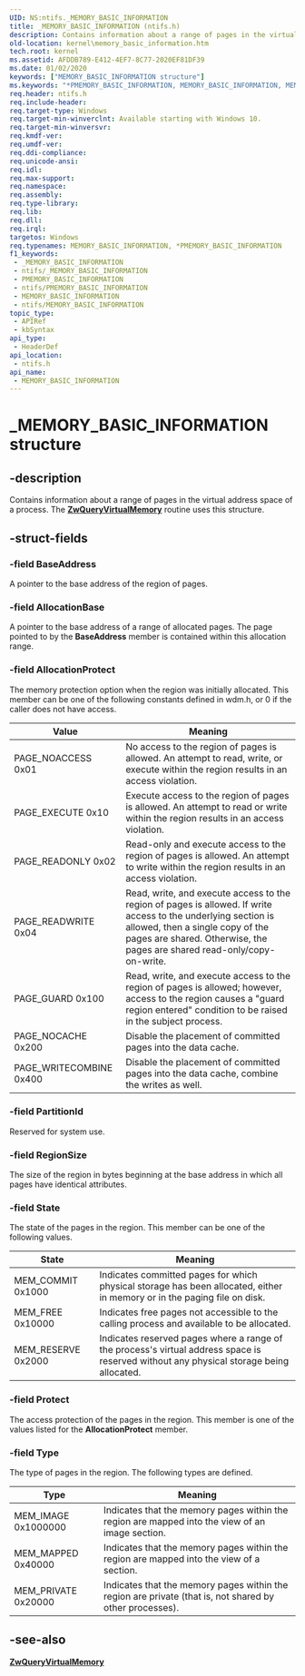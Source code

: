 ```yaml
---
UID: NS:ntifs._MEMORY_BASIC_INFORMATION
title: _MEMORY_BASIC_INFORMATION (ntifs.h)
description: Contains information about a range of pages in the virtual address space of a process.
old-location: kernel\memory_basic_information.htm
tech.root: kernel
ms.assetid: AFDDB789-E412-4EF7-8C77-2020EF81DF39
ms.date: 01/02/2020
keywords: ["MEMORY_BASIC_INFORMATION structure"]
ms.keywords: "*PMEMORY_BASIC_INFORMATION, MEMORY_BASIC_INFORMATION, MEMORY_BASIC_INFORMATION structure [Kernel-Mode Driver Architecture], MEM_COMMIT, MEM_FREE, MEM_IMAGE, MEM_MAPPED, MEM_PRIVATE, MEM_RESERVE, PAGE_EXECUTE, PAGE_GUARD, PAGE_NOACCESS, PAGE_NOCACHE, PAGE_READONLY, PAGE_READWRITE, PAGE_WRITECOMBINE, PMEMORY_BASIC_INFORMATION, PMEMORY_BASIC_INFORMATION structure pointer [Kernel-Mode Driver Architecture], _MEMORY_BASIC_INFORMATION, kernel.memory_basic_information, ntifs/MEMORY_BASIC_INFORMATION, ntifs/PMEMORY_BASIC_INFORMATION"
req.header: ntifs.h
req.include-header: 
req.target-type: Windows
req.target-min-winverclnt: Available starting with Windows 10.
req.target-min-winversvr: 
req.kmdf-ver: 
req.umdf-ver: 
req.ddi-compliance: 
req.unicode-ansi: 
req.idl: 
req.max-support: 
req.namespace: 
req.assembly: 
req.type-library: 
req.lib: 
req.dll: 
req.irql: 
targetos: Windows
req.typenames: MEMORY_BASIC_INFORMATION, *PMEMORY_BASIC_INFORMATION
f1_keywords:
 - _MEMORY_BASIC_INFORMATION
 - ntifs/_MEMORY_BASIC_INFORMATION
 - PMEMORY_BASIC_INFORMATION
 - ntifs/PMEMORY_BASIC_INFORMATION
 - MEMORY_BASIC_INFORMATION
 - ntifs/MEMORY_BASIC_INFORMATION
topic_type:
 - APIRef
 - kbSyntax
api_type:
 - HeaderDef
api_location:
 - ntifs.h
api_name:
 - MEMORY_BASIC_INFORMATION
---
```


# _MEMORY_BASIC_INFORMATION structure


## -description

Contains information about a range of pages in the virtual address space of a process. The [**ZwQueryVirtualMemory**](/previous-versions/dn957455(v=vs.85)) routine uses this structure.

## -struct-fields

### -field BaseAddress

A pointer to the base address of the region of pages.

### -field AllocationBase

A pointer to the base address of a range of allocated pages. The page pointed to by the **BaseAddress** member is contained within this allocation range.

### -field AllocationProtect

The memory protection option when the region was initially allocated. This member can be one of the following constants defined in wdm.h, or 0 if the caller does not have access.

| Value | Meaning |
| ----- | ------- |
| PAGE_NOACCESS 0x01   | No access to the region of pages is allowed. An attempt to read, write, or execute within the region results in an access violation. |
| PAGE_EXECUTE 0x10    | Execute access to the region of pages is allowed. An attempt to read or write within the region results in an access violation. |
| PAGE_READONLY 0x02   | Read-only and execute access to the region of pages is allowed. An attempt to write within the region results in an access violation. |
| PAGE_READWRITE 0x04  | Read, write, and execute access to the region of pages is allowed. If write access to the underlying section is allowed, then a single copy of the pages are shared. Otherwise, the pages are shared read-only/copy-on-write. |
| PAGE_GUARD 0x100     | Read, write, and execute access to the  region of pages is allowed; however, access to the region causes a "guard region entered" condition to be raised in the subject process. |
| PAGE_NOCACHE 0x200   | Disable the placement of committed pages into the data cache. |
| PAGE_WRITECOMBINE 0x400 | Disable the placement of committed pages into the data cache, combine the writes as well. |

### -field PartitionId

Reserved for system use.

### -field RegionSize

The size of the region in bytes beginning at the base address in which all pages have identical attributes.

### -field State

The state of the pages in the region. This member can be one of the following values.

| State | Meaning |
| ----- | ------- |
| MEM_COMMIT 0x1000  | Indicates committed pages for which physical storage has been allocated, either in memory or in the paging file on disk. |
| MEM_FREE 0x10000   | Indicates free pages not accessible to the calling process and available to be allocated. |
| MEM_RESERVE 0x2000 | Indicates reserved pages where a range of the process's virtual address space is reserved without any physical storage being allocated. |

### -field Protect

The access protection of the pages in the region. This member is one of the values listed for the **AllocationProtect** member.

### -field Type

The type of pages in the region. The following types are defined.

| Type | Meaning |
| ---- | ------- |
| MEM_IMAGE 0x1000000 | Indicates that the memory pages within the region are mapped into the view of an image section. |
| MEM_MAPPED 0x40000 | Indicates that the memory pages within the region are mapped into the view of a section. |
| MEM_PRIVATE 0x20000 | Indicates that the memory pages within the region are private (that is, not shared by other processes). |

## -see-also

[**ZwQueryVirtualMemory**](/previous-versions/dn957455(v=vs.85))